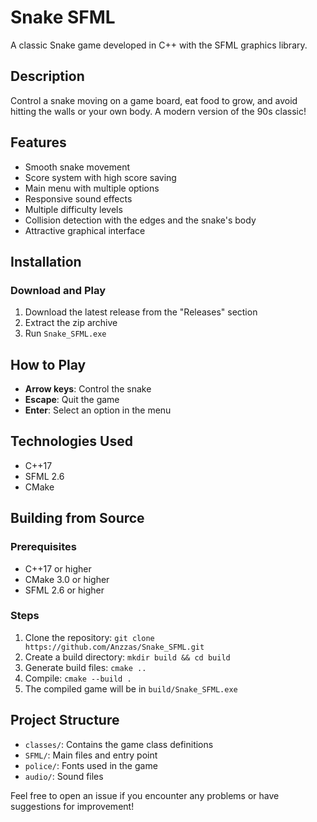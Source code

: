 # Snake SFML

A classic Snake game developed in C++ with the SFML graphics library.

## Description

Control a snake moving on a game board, eat food to grow, and avoid hitting the walls or your own body. A modern version of the 90s classic!

## Features

- Smooth snake movement
- Score system with high score saving
- Main menu with multiple options
- Responsive sound effects
- Multiple difficulty levels
- Collision detection with the edges and the snake's body
- Attractive graphical interface

## Installation

### Download and Play

1. Download the latest release from the "Releases" section
2. Extract the zip archive
3. Run `Snake_SFML.exe`

## How to Play

- **Arrow keys**: Control the snake
- **Escape**: Quit the game
- **Enter**: Select an option in the menu

## Technologies Used

- C++17
- SFML 2.6
- CMake

## Building from Source

### Prerequisites
- C++17 or higher
- CMake 3.0 or higher
- SFML 2.6 or higher

### Steps
1. Clone the repository: `git clone https://github.com/Anzzas/Snake_SFML.git`
2. Create a build directory: `mkdir build && cd build`
3. Generate build files: `cmake ..`
4. Compile: `cmake --build .`
5. The compiled game will be in `build/Snake_SFML.exe`

## Project Structure

- `classes/`: Contains the game class definitions
- `SFML/`: Main files and entry point
- `police/`: Fonts used in the game
- `audio/`: Sound files

Feel free to open an issue if you encounter any problems or have suggestions for improvement!
